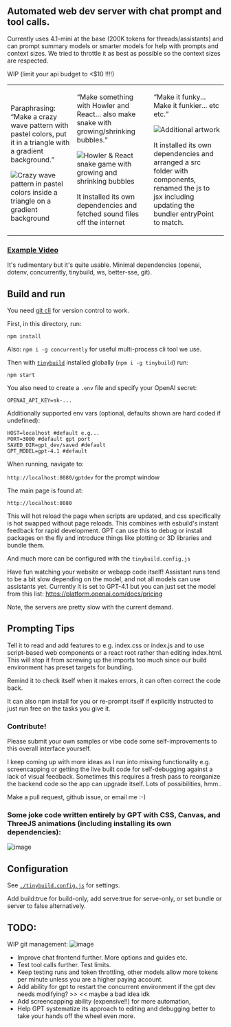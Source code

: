 ## Automated web dev server with chat prompt and tool calls.

Currently uses 4.1-mini at the base (200K tokens for threads/assistants) and can prompt summary models or smarter models for help with prompts and context sizes. We tried to throttle it as best as possible so the context sizes are respected.

WIP (limit your api budget to <$10 !!!!)

<table>
  <tr>
    <td>
      <p>Paraphrasing: “Make a crazy wave pattern with pastel colors, put it in a triangle with a gradient background.”</p>
      <img
        src="https://github.com/user-attachments/assets/100d4d85-941b-4df4-b3ef-c68e517f0c84"
        alt="Crazy wave pattern in pastel colors inside a triangle on a gradient background"
      />
    </td>
    <td>
      <p>“Make something with Howler and React… also make snake with growing/shrinking bubbles.”</p>
      <img
        src="https://github.com/user-attachments/assets/b8c62e9b-115c-4553-854c-f3f637ba2034"
        alt="Howler & React snake game with growing and shrinking bubbles"
      />
      <p>It installed its own dependencies and fetched sound files off the internet</p>
    </td>
    <td>
      <p>“Make it funky... Make it funkier... etc etc.”</p>
      <img
        src="https://github.com/user-attachments/assets/38d4c788-07c3-475e-bcf7-e1ab9cc99fd6"
        alt="Additional artwork"
      />
      <p>It installed its own dependencies and arranged a src folder with components, renamed the js to jsx including updating the bundler entryPoint to match.</p>
    </td>
  </tr>
</table>

### [Example Video](https://youtu.be/84Pggzt8A0c)

It's rudimentary but it's quite usable. Minimal dependencies (openai, dotenv, concurrently, tinybuild, ws, better-sse, git).

## Build and run

You need [git cli](https://git-scm.com/downloads) for version control to work.

First, in this directory, run: 

`npm install`

Also: `npm i -g concurrently` for useful multi-process cli tool we use.

Then with [`tinybuild`](https://github.com/joshbrew/tinybuild) installed globally (`npm i -g tinybuild`) run: 

`npm start`

You also need to create a `.env` file and specify your OpenAI secret: 
```
OPENAI_API_KEY=sk-...
```
Additionally supported env vars (optional, defaults shown are hard coded if undefined):
```
HOST=localhost #default e.g...
PORT=3000 #default gpt port
SAVED_DIR=gpt_dev/saved #default
GPT_MODEL=gpt-4.1 #default
```
When running, navigate to:

`http://localhost:8080/gptdev` for the prompt window

The main page is found at:

`http://localhost:8080`

This will hot reload the page when scripts are updated, and css specifically is hot swapped without page reloads. This combines with esbuild's instant feedback for rapid development. GPT can use this to debug or install packages on the fly and introduce things like plotting or 3D libraries and bundle them.

And much more can be configured with the `tinybuild.config.js`

Have fun watching your website or webapp code itself! Assistant runs tend to be a bit slow depending on the model, and not all models can use assistants yet. Currently it is set to GPT-4.1 but you can just set the model from this list: https://platform.openai.com/docs/pricing

Note, the servers are pretty slow with the current demand.

## Prompting Tips

Tell it to read and add features to e.g. index.css or index.js and to use script-based web components or a react root rather than editing index.html. This will stop it from screwing up the imports too much since our build environment has preset targets for bundling. 

Remind it to check itself when it makes errors, it can often correct the code back. 

It can also npm install for you or re-prompt itself if explicitly instructed to just run free on the tasks you give it.

### Contribute!

Please submit your own samples or vibe code some self-improvements to this overall interface yourself. 

I keep coming up with more ideas as I run into missing functionality e.g. screencapping or getting the live built code for self-debugging against a lack of visual feedback. Sometimes this requires a fresh pass to reorganize the backend code so the app can upgrade itself. Lots of possibilities, hmm..

Make a pull request, github issue, or email me :-)

### Some joke code written entirely by GPT with CSS, Canvas, and ThreeJS animations (including installing its own dependencies):
![image](https://github.com/user-attachments/assets/4d74c8da-828b-4feb-a882-81387c996938)

## Configuration

See [`./tinybuild.config.js`](./tinybuild.config.js) for settings. 

Add build:true for build-only, add serve:true for serve-only, or set bundle or server to false alternatively.

## TODO:

WIP git management:
![image](https://github.com/user-attachments/assets/d899dc75-01da-4135-b6bb-023d513f3391)


- Improve chat frontend further. More options and guides etc.
- Test tool calls further. Test limits. 
- Keep testing runs and token throttling, other models allow more tokens per minute unless you are a higher paying account.
- Add ability for gpt to restart the concurrent environment if the gpt dev needs modifying? >_> <_< maybe a bad idea idk
- Add screencapping ability (expensive!!) for more automation, 
- Help GPT systematize its approach to editing and debugging better to take your hands off the wheel even more.

